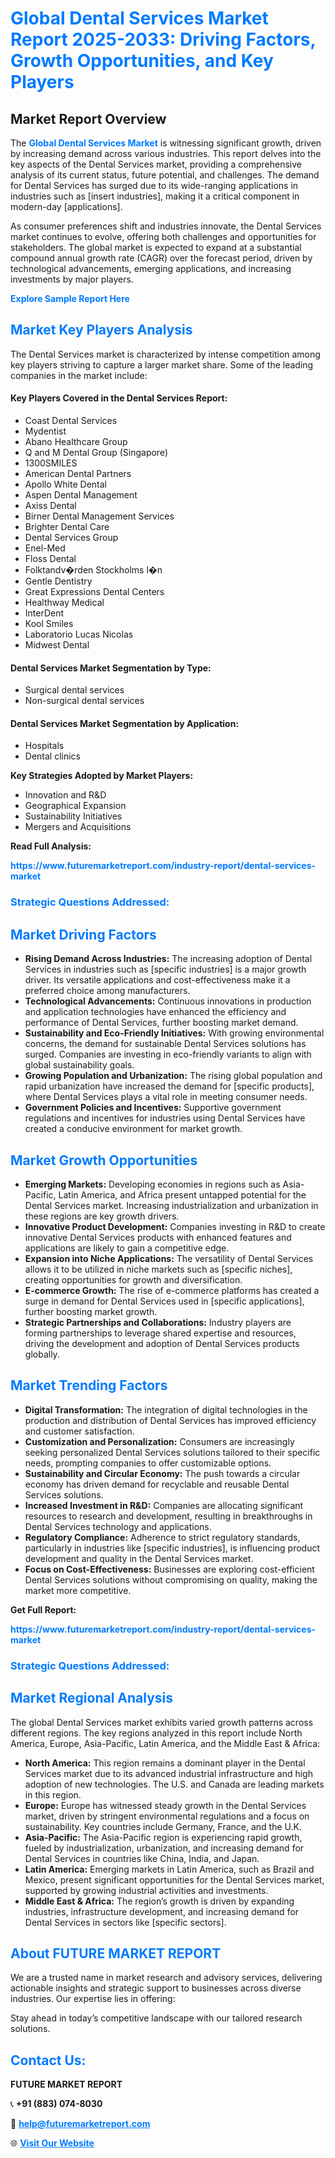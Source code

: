 <h1 style="color: #007BFF;">Global Dental Services Market Report 2025-2033: Driving Factors, Growth Opportunities, and Key Players</h1>

<section id="overview">
<h2>Market Report Overview</h2>
<p>The <a href="https://www.futuremarketreport.com/industry-report/dental-services-market" style="color: #007BFF; text-decoration: none;"><strong>Global Dental Services Market</strong></a> is witnessing significant growth, driven by increasing demand across various industries. This report delves into the key aspects of the Dental Services market, providing a comprehensive analysis of its current status, future potential, and challenges. The demand for Dental Services has surged due to its wide-ranging applications in industries such as [insert industries], making it a critical component in modern-day [applications].</p>
<p>As consumer preferences shift and industries innovate, the Dental Services market continues to evolve, offering both challenges and opportunities for stakeholders. The global market is expected to expand at a substantial compound annual growth rate (CAGR) over the forecast period, driven by technological advancements, emerging applications, and increasing investments by major players.</p>
</section>

<section id="overview">
<p><a href="https://www.futuremarketreport.com/request-sample/reportId=56013" style="color: #007BFF; text-decoration: none;"><strong>Explore Sample Report Here</strong></a></p>
</section>

<section id="key-players">
<h2 style="color: #007BFF;">Market Key Players Analysis</h2>
<p>The Dental Services market is characterized by intense competition among key players striving to capture a larger market share. Some of the leading companies in the market include:</p>
<h4>Key Players Covered in the Dental Services Report:</h4>
<ul><li>Coast Dental Services</li><li>Mydentist</li><li>Abano Healthcare Group</li><li>Q and M Dental Group (Singapore)</li><li>1300SMILES</li><li>American Dental Partners</li><li>Apollo White Dental</li><li>Aspen Dental Management</li><li>Axiss Dental</li><li>Birner Dental Management Services</li><li>Brighter Dental Care</li><li>Dental Services Group</li><li>Enel-Med</li><li>Floss Dental</li><li>Folktandv�rden Stockholms l�n</li><li>Gentle Dentistry</li><li>Great Expressions Dental Centers</li><li>Healthway Medical</li><li>InterDent</li><li>Kool Smiles</li><li>Laboratorio Lucas Nicolas</li><li>Midwest Dental</li></ul>
<h4>Dental Services Market Segmentation by Type:</h4>
<ul><li>Surgical dental services</li><li>Non-surgical dental services</li></ul>

<h4>Dental Services Market Segmentation by Application:</h4>
<ul><li>Hospitals</li><li>Dental clinics</li></ul>
<p><strong>Key Strategies Adopted by Market Players:</strong></p>
<ul>
<li>Innovation and R&D</li>
<li>Geographical Expansion</li>
<li>Sustainability Initiatives</li>
<li>Mergers and Acquisitions</li>
</ul>
</section>

<section>
<p><strong>Read Full Analysis: </strong></p><a href="https://www.futuremarketreport.com/industry-report/dental-services-market" style="color: #007BFF; text-decoration: none;"><strong>https://www.futuremarketreport.com/industry-report/dental-services-market</strong></a>
<h3 style="color: #007BFF;">Strategic Questions Addressed:</h3>
</section>

<section id="driving-factors">
<h2 style="color: #007BFF;">Market Driving Factors</h2>
<ul>
<li><strong>Rising Demand Across Industries:</strong> The increasing adoption of Dental Services in industries such as [specific industries] is a major growth driver. Its versatile applications and cost-effectiveness make it a preferred choice among manufacturers.</li>
<li><strong>Technological Advancements:</strong> Continuous innovations in production and application technologies have enhanced the efficiency and performance of Dental Services, further boosting market demand.</li>
<li><strong>Sustainability and Eco-Friendly Initiatives:</strong> With growing environmental concerns, the demand for sustainable Dental Services solutions has surged. Companies are investing in eco-friendly variants to align with global sustainability goals.</li>
<li><strong>Growing Population and Urbanization:</strong> The rising global population and rapid urbanization have increased the demand for [specific products], where Dental Services plays a vital role in meeting consumer needs.</li>
<li><strong>Government Policies and Incentives:</strong> Supportive government regulations and incentives for industries using Dental Services have created a conducive environment for market growth.</li>
</ul>
</section>

<section id="growth-opportunities">
<h2 style="color: #007BFF;">Market Growth Opportunities</h2>
<ul>
<li><strong>Emerging Markets:</strong> Developing economies in regions such as Asia-Pacific, Latin America, and Africa present untapped potential for the Dental Services market. Increasing industrialization and urbanization in these regions are key growth drivers.</li>
<li><strong>Innovative Product Development:</strong> Companies investing in R&D to create innovative Dental Services products with enhanced features and applications are likely to gain a competitive edge.</li>
<li><strong>Expansion into Niche Applications:</strong> The versatility of Dental Services allows it to be utilized in niche markets such as [specific niches], creating opportunities for growth and diversification.</li>
<li><strong>E-commerce Growth:</strong> The rise of e-commerce platforms has created a surge in demand for Dental Services used in [specific applications], further boosting market growth.</li>
<li><strong>Strategic Partnerships and Collaborations:</strong> Industry players are forming partnerships to leverage shared expertise and resources, driving the development and adoption of Dental Services products globally.</li>
</ul>
</section>

<section id="trending-factors">
<h2 style="color: #007BFF;">Market Trending Factors</h2>
<ul>
<li><strong>Digital Transformation:</strong> The integration of digital technologies in the production and distribution of Dental Services has improved efficiency and customer satisfaction.</li>
<li><strong>Customization and Personalization:</strong> Consumers are increasingly seeking personalized Dental Services solutions tailored to their specific needs, prompting companies to offer customizable options.</li>
<li><strong>Sustainability and Circular Economy:</strong> The push towards a circular economy has driven demand for recyclable and reusable Dental Services solutions.</li>
<li><strong>Increased Investment in R&D:</strong> Companies are allocating significant resources to research and development, resulting in breakthroughs in Dental Services technology and applications.</li>
<li><strong>Regulatory Compliance:</strong> Adherence to strict regulatory standards, particularly in industries like [specific industries], is influencing product development and quality in the Dental Services market.</li>
<li><strong>Focus on Cost-Effectiveness:</strong> Businesses are exploring cost-efficient Dental Services solutions without compromising on quality, making the market more competitive.</li>
</ul>
</section>

<section>
<p><strong>Get Full Report: </strong></p><a href="https://www.futuremarketreport.com/industry-report/dental-services-market" style="color: #007BFF; text-decoration: none;"><strong>https://www.futuremarketreport.com/industry-report/dental-services-market</strong></a>
<h3 style="color: #007BFF;">Strategic Questions Addressed:</h3>
</section>


<section id="regional-analysis">
<h2 style="color: #007BFF;">Market Regional Analysis</h2>
<p>The global Dental Services market exhibits varied growth patterns across different regions. The key regions analyzed in this report include North America, Europe, Asia-Pacific, Latin America, and the Middle East & Africa:</p>
<ul>
<li><strong>North America:</strong> This region remains a dominant player in the Dental Services market due to its advanced industrial infrastructure and high adoption of new technologies. The U.S. and Canada are leading markets in this region.</li>
<li><strong>Europe:</strong> Europe has witnessed steady growth in the Dental Services market, driven by stringent environmental regulations and a focus on sustainability. Key countries include Germany, France, and the U.K.</li>
<li><strong>Asia-Pacific:</strong> The Asia-Pacific region is experiencing rapid growth, fueled by industrialization, urbanization, and increasing demand for Dental Services in countries like China, India, and Japan.</li>
<li><strong>Latin America:</strong> Emerging markets in Latin America, such as Brazil and Mexico, present significant opportunities for the Dental Services market, supported by growing industrial activities and investments.</li>
<li><strong>Middle East & Africa:</strong> The region’s growth is driven by expanding industries, infrastructure development, and increasing demand for Dental Services in sectors like [specific sectors].</li>
</ul>
</section>

<footer>
<h2 style="color: #007BFF;">About FUTURE MARKET REPORT</h2>
<p>We are a trusted name in market research and advisory services, delivering actionable insights and strategic support to businesses across diverse industries. Our expertise lies in offering:</p>

<p>Stay ahead in today’s competitive landscape with our tailored research solutions.</p>

<h2 style="color: #007BFF;">Contact Us:</h2>
<p><strong>FUTURE MARKET REPORT</strong></p>
<p>📞 <strong>+91 (883) 074-8030</strong></p>
<p>📧 <strong><a href="mailto:help@futuremarketreport.com" style="color: #007BFF;">help@futuremarketreport.com</a></strong></p>
<p>🌐 <strong><a href="https://www.futuremarketreport.com/" style="color: #007BFF;">Visit Our Website</a></strong></p>
</footer>